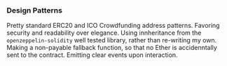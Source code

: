 ### Design Patterns
Pretty standard ERC20 and ICO Crowdfunding address patterns. Favoring security and readability over elegance.
Using innheritance from the `openzeppelin-solidity` well tested library, rather than re-writing my own. 
Making a non-payable fallback function, so that no Ether is accidenntally sent to the contract. 
Emitting clear events upon interaction.
